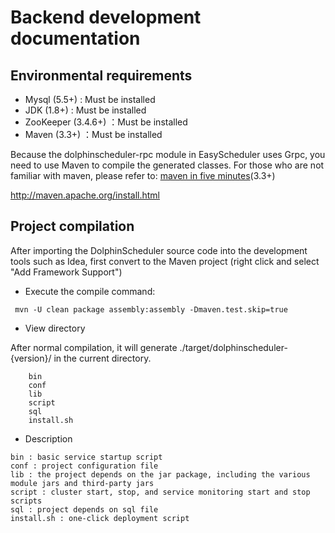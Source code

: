 # Backend development documentation

## Environmental requirements

 * Mysql (5.5+) :  Must be installed
 * JDK (1.8+) :  Must be installed
 * ZooKeeper (3.4.6+) ：Must be installed
 * Maven (3.3+) ：Must be installed

Because the dolphinscheduler-rpc module in EasyScheduler uses Grpc, you need to use Maven to compile the generated classes.
For those who are not familiar with maven, please refer to: [maven in five minutes](http://maven.apache.org/guides/getting-started/maven-in-five-minutes.html)(3.3+)

http://maven.apache.org/install.html

## Project compilation
After importing the DolphinScheduler source code into the development tools such as Idea, first convert to the Maven project (right click and select "Add Framework Support")

* Execute the compile command:

```
 mvn -U clean package assembly:assembly -Dmaven.test.skip=true
```

* View directory

After normal compilation, it will generate ./target/dolphinscheduler-{version}/ in the current directory.

```
    bin
    conf
    lib
    script
    sql
    install.sh
```

- Description

```
bin : basic service startup script
conf : project configuration file
lib : the project depends on the jar package, including the various module jars and third-party jars
script : cluster start, stop, and service monitoring start and stop scripts
sql : project depends on sql file
install.sh : one-click deployment script
```

   
